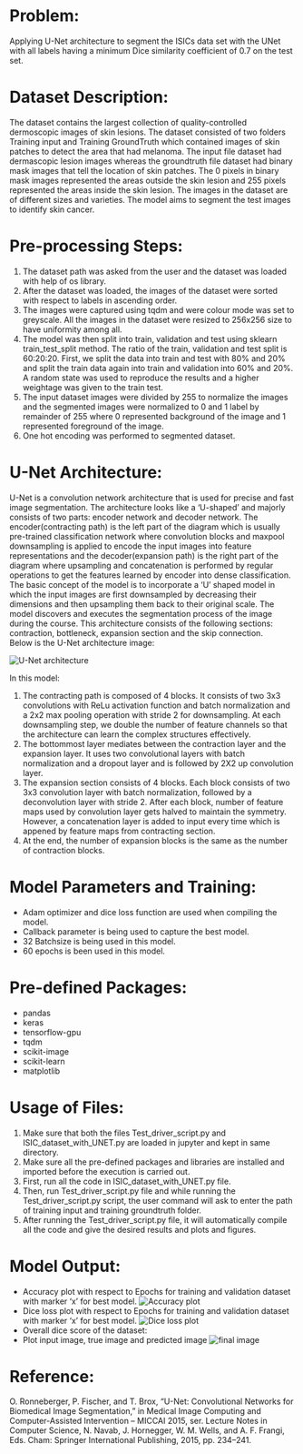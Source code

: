# Problem:
Applying U-Net architecture to segment the ISICs data set with the UNet with all labels having a minimum Dice similarity coefficient of 0.7 on the test set.

# Dataset Description:
The dataset contains the largest collection of quality-controlled dermoscopic images of skin lesions. The dataset consisted of two folders Training input and Training GroundTruth which contained images of skin patches to detect the area that had melanoma. The input file dataset had dermascopic lesion images whereas the groundtruth file dataset had binary mask images that tell the location of skin patches. The 0 pixels in binary mask images represented the areas outside the skin lesion and 255 pixels represented the areas inside the skin lesion. The images in the dataset are of different sizes and varieties. The model aims to segment the test images to identify skin cancer. 

# Pre-processing Steps:
1.	The dataset path was asked from the user and the dataset was loaded with help of os library. 
2.	After the dataset was loaded, the images of the dataset were sorted with respect to labels in ascending order. 
3.	The images were captured using tqdm and were colour mode was set to greyscale. All the images in the dataset were resized to 256x256 size to have uniformity among all. 
4.	The model was then split into train, validation and test using sklearn train_test_split method. The ratio of the train, validation and test split is 60:20:20. First, we split the data into train and test with 80% and 20% and split the train data again into train and validation into 60% and 20%. A random state was used to reproduce the results and a higher weightage was given to the train test. 
5.	The input dataset images were divided by 255 to normalize the images and the segmented images were normalized to 0 and 1 label by remainder of 255 where 0 represented background of the image and 1 represented foreground of the image. 
6.	One hot encoding was performed to segmented dataset. 

# U-Net Architecture:
U-Net is a convolution network architecture that is used for precise and fast image segmentation. The architecture looks like a ‘U-shaped’ and majorly consists of two parts: encoder network and decoder network. The encoder(contracting path) is the left part of the diagram which is usually pre-trained classification network where convolution blocks and maxpool downsampling is applied to encode the input images into feature representations and the decoder(expansion path) is the right part of the diagram where upsampling and concatenation is performed by regular operations to get the features learned by encoder into dense classification. The basic concept of the model is to incorporate a ‘U’ shaped model in which the input images are first downsampled by decreasing their dimensions and then upsampling them back to their original scale. The model discovers and executes the segmentation process of the image during the course. This architecture consists of the following sections: contraction, bottleneck, expansion section and the skip connection.  
Below is the U-Net architecture image:

![U-Net architecture](https://github.com/arushi-mah/PatternFlow/blob/topic-recognition/recognition/Arushi/u-net_architecture.png)

In this model:
1.	The contracting path is composed of 4 blocks. It consists of two 3x3 convolutions with ReLu activation function and batch normalization and a 2x2 max pooling operation with stride 2 for downsampling. At each downsampling step, we double the number of feature channels so that the architecture can learn the complex structures effectively. 
2.	The bottommost layer mediates between the contraction layer and the expansion layer. It uses two convolutional layers with batch normalization and a dropout layer and is followed by 2X2 up convolution layer. 
3.	The expansion section consists of 4 blocks. Each block consists of two 3x3 convolution layer with batch normalization, followed by a deconvolution layer with stride 2. After each block, number of feature maps used by convolution layer gets halved to maintain the symmetry. However, a concatenation layer is added to input every time which is appened by feature maps from contracting section. 
4.	At the end, the number of expansion blocks is the same as the number of contraction blocks. 

# Model Parameters and Training:
  - Adam optimizer and dice loss function are used when compiling the model. 
  - Callback parameter is being used to capture the best model.
  - 32 Batchsize is being used in this model.
  - 60 epochs is been used in this model.

# Pre-defined Packages:
- pandas
-	keras
-	tensorflow-gpu
-	tqdm
-	scikit-image
-	scikit-learn
-	matplotlib

# Usage of Files:
1.	Make sure that both the files Test_driver_script.py and ISIC_dataset_with_UNET.py are loaded in jupyter and kept in same directory. 
2.	Make sure all the pre-defined packages and libraries are installed and imported before the execution is carried out. 
3.	First, run all the code in ISIC_dataset_with_UNET.py file.  
4.	Then, run Test_driver_script.py file and while running the Test_driver_script.py script, the user command will ask to enter the path of training input and training groundtruth folder. 
5.	After running the Test_driver_script.py file, it will automatically compile all the code and give the desired results and plots and figures. 

# Model Output:
-	Accuracy plot with respect to Epochs for training and validation dataset with marker ‘x’ for best model.
![Accuracy plot]()
-	Dice loss plot with respect to Epochs for training and validation dataset with marker ‘x’ for best model.
![Dice loss plot]()
-	Overall dice score of the dataset: 
-	Plot input image, true image and predicted image
![final image]()

# Reference:
O. Ronneberger, P. Fischer, and T. Brox, “U-Net: Convolutional Networks for Biomedical Image Segmentation,” in Medical Image Computing and Computer-Assisted Intervention – MICCAI 2015, ser. Lecture Notes in Computer Science, N. Navab, J. Hornegger, W. M. Wells, and A. F. Frangi, Eds. Cham: Springer International Publishing, 2015, pp. 234–241.

